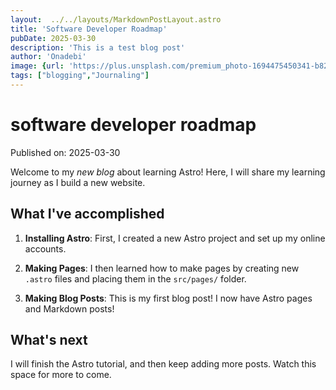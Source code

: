 ```yaml
---
layout:  ../../layouts/MarkdownPostLayout.astro
title: 'Software Developer Roadmap'
pubDate: 2025-03-30
description: 'This is a test blog post'
author: 'Onadebi'
image: {url: 'https://plus.unsplash.com/premium_photo-1694475450341-b826a9d7f7b6?q=80&w=1740&auto=format&fit=crop&ixlib=rb-4.0.3&ixid=M3wxMjA3fDB8MHxwaG90by1wYWdlfHx8fGVufDB8fHx8fA%3D%3D', alt:''}
tags: ["blogging","Journaling"]
---
```

# software developer roadmap

Published on: 2025-03-30

Welcome to my _new blog_ about learning Astro! Here, I will share my learning journey as I build a new website.

## What I've accomplished

1. **Installing Astro**: First, I created a new Astro project and set up my online accounts.

2. **Making Pages**: I then learned how to make pages by creating new `.astro` files and placing them in the `src/pages/` folder.

3. **Making Blog Posts**: This is my first blog post! I now have Astro pages and Markdown posts!

## What's next

I will finish the Astro tutorial, and then keep adding more posts. Watch this space for more to come.